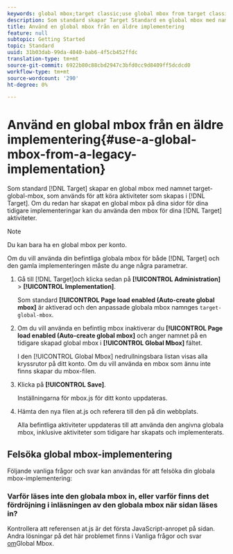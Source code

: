```yaml
---
keywords: global mbox;target classic;use global mbox from target classic
description: Som standard skapar Target Standard en global mbox med namnet target-global-mbox, som används för att köra aktiviteter som skapats i Target Standard. Om du redan har skapat en global mbox på sidorna för dina tidigare implementeringar kan du använda den mbox-filen för dina Target Standard-aktiviteter.
title: Använd en global mbox från en äldre implementering
feature: null
subtopic: Getting Started
topic: Standard
uuid: 31b03dab-99da-4040-bab6-4f5cb452ffdc
translation-type: tm+mt
source-git-commit: 6922b80c88cbd2947c3bfd0cc9d8409ff5dcdcd0
workflow-type: tm+mt
source-wordcount: '290'
ht-degree: 0%

---
```



# Använd en global mbox från en äldre implementering{#use-a-global-mbox-from-a-legacy-implementation}

Som standard [!DNL Target] skapar en global mbox med namnet target-global-mbox, som används för att köra aktiviteter som skapas i [!DNL Target]. Om du redan har skapat en global mbox på dina sidor för dina tidigare implementeringar kan du använda den mbox för dina [!DNL Target] aktiviteter.

>[!NOTE]
>
>Du kan bara ha en global mbox per konto.

Om du vill använda din befintliga globala mbox för både [!DNL Target] och den gamla implementeringen måste du ange några parametrar.

1. Gå till [!DNL Target]och klicka sedan på **[!UICONTROL Administration]** > **[!UICONTROL Implementation]**.

   Som standard **[!UICONTROL Page load enabled (Auto-create global mbox]** är aktiverad och den anpassade globala mbox namnges `target-global-mbox`.

1. Om du vill använda en befintlig mbox inaktiverar du **[!UICONTROL Page load enabled (Auto-create global mbox]** och anger namnet på en tidigare skapad global mbox i **[!UICONTROL Global Mbox]** fältet.

   I den [!UICONTROL Global Mbox] nedrullningsbara listan visas alla kryssrutor på ditt konto. Om du vill använda en mbox som ännu inte finns skapar du mbox-filen.

1. Klicka på **[!UICONTROL Save]**.

   Inställningarna för mbox.js för ditt konto uppdateras.

1. Hämta den nya filen at.js och referera till den på din webbplats.

   Alla befintliga aktiviteter uppdateras till att använda den angivna globala mbox, inklusive aktiviteter som tidigare har skapats och implementerats.

## Felsöka global mbox-implementering

Följande vanliga frågor och svar kan användas för att felsöka din globala mbox-implementering:

### Varför läses inte den globala mbox in, eller varför finns det fördröjning i inläsningen av den globala mbox när sidan läses in?

Kontrollera att referensen at.js är det första JavaScript-anropet på sidan. Andra lösningar på det här problemet finns i Vanliga frågor och svar [om](/help/c-implementing-target/c-implementing-target-for-client-side-web/c-target-atjs-faq/global-mbox-frequently-asked-questions.md)Global Mbox.
